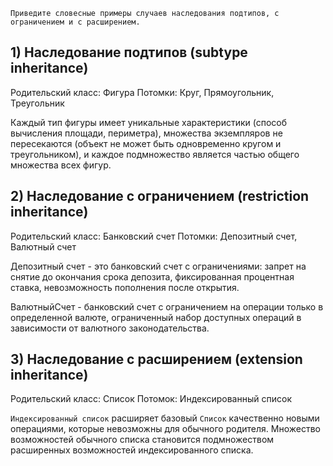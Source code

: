 ```text
Приведите словесные примеры случаев наследования подтипов, с ограничением и с расширением.
```

## 1) Наследование подтипов (subtype inheritance)

Родительский класс: Фигура
Потомки: Круг, Прямоугольник, Треугольник

Каждый тип фигуры имеет уникальные характеристики (способ вычисления площади, периметра), 
множества экземпляров не пересекаются (объект не может быть одновременно кругом и треугольником), 
и каждое подмножество является частью общего множества всех фигур.

## 2) Наследование с ограничением (restriction inheritance)

Родительский класс: Банковский счет
Потомки: Депозитный счет, Валютный счет

Депозитный счет - это банковский счет с ограничениями: запрет на снятие до окончания срока депозита, 
фиксированная процентная ставка, невозможность пополнения после открытия.

ВалютныйСчет - банковский счет с ограничением на операции только в определенной валюте, 
ограниченный набор доступных операций в зависимости 
от валютного законодательства.


## 3) Наследование с расширением (extension inheritance)

Родительский класс: Список
Потомок: Индексированный список

`Индексированный список` расширяет базовый `Список` качественно новыми операциями, 
которые невозможны для обычного родителя. Множество возможностей обычного списка становится подмножеством 
расширенных возможностей индексированного списка.
